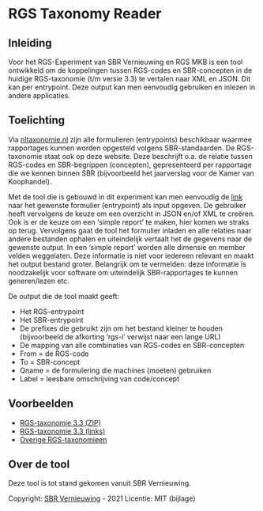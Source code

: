 # RGS Taxonomy Reader

## Inleiding

Voor het RGS-Experiment van SBR Vernieuwing en RGS MKB is een tool ontwikkeld om de koppelingen tussen RGS-codes en SBR-concepten in de huidige RGS-taxonomie (t/m versie 3.3) te vertalen naar XML en JSON. Dit kan per entrypoint. Deze output kan men eenvoudig gebruiken en inlezen in andere applicaties.

## Toelichting

Via [nltaxonomie.nl](https://nltaxonomie.nl/) zijn alle formulieren (entrypoints) beschikbaar waarmee rapportages kunnen worden opgesteld volgens SBR-standaarden. De RGS-taxonomie staat ook op deze website. Deze beschrijft o.a. de relatie tussen RGS-codes en SBR-begrippen (concepten), gepresenteerd per rapportage die we kennen binnen SBR (bijvoorbeeld het jaarverslag voor de Kamer van Koophandel).  
 
Met de tool die is gebouwd in dit experiment kan men eenvoudig de [link](https://nltaxonomie.nl/rgs/) naar het gewenste formulier (entrypoint) als input opgeven. De gebruiker heeft vervolgens de keuze om een overzicht in JSON en/of XML te creëren. Ook is er de keuze om een ‘simple report’ te maken, hier komen we straks op terug. Vervolgens gaat de tool het formulier inladen en alle relaties naar andere bestanden ophalen en uiteindelijk vertaalt het de gegevens naar de gewenste output. 
In een ‘simple report’ worden alle dimensie en member velden weggelaten. Deze informatie is niet voor iedereen relevant en maakt het output bestand groter. Belangrijk om te vermelden: deze informatie is noodzakelijk voor software om uiteindelijk SBR-rapportages te kunnen generen/lezen etc. 

De output die de tool maakt geeft: 
* Het RGS-entrypoint 
* Het SBR-entrypoint 
* De prefixes die gebruikt zijn om het bestand kleiner te houden (bijvoorbeeld de afkorting ‘rgs-i’ verwijst naar een lange URL)
* De mapping van alle combinaties van RGS-codes en SBR-concepten
* From = de RGS-code
* To = SBR-concept 
* Qname = de formulering die machines (moeten) gebruiken
* Label = leesbare omschrijving van code/concept

## Voorbeelden

* [RGS-taxonomie 3.3 (ZIP)](https://www.referentiegrootboekschema.nl/rgs-taxonomie-33)
* [RGS-taxonomie 3.3 (links)](https://nltaxonomie.nl/rgs/nt15/rgs/20210217/entrypoints/)
* [Overige RGS-taxonomieen](https://nltaxonomie.nl/rgs/)

## Over de tool

Deze tool is tot stand gekomen vanuit SBR Vernieuwing.

Copyright: [SBR Vernieuwing](https://www.sbr-nl.nl/over-sbr/toekomstvisie/sbr-vernieuwing) - 2021 
Licentie: MIT (bijlage)
